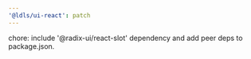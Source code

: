 ```yaml
---
'@ldls/ui-react': patch
---
```


chore: include '@radix-ui/react-slot' dependency and add peer deps to package.json.
